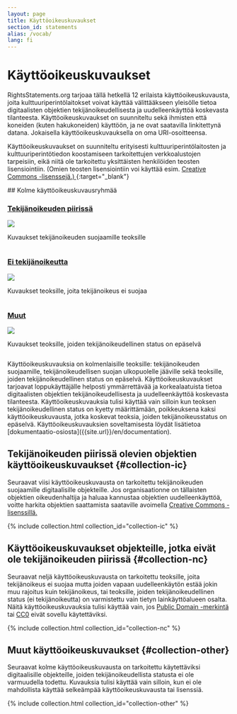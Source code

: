 ```yaml
---
layout: page
title: Käyttöoikeuskuvaukset
section_id: statements
alias: /vocab/
lang: fi
---
```


# Käyttöoikeuskuvaukset

RightsStatements.org tarjoaa tällä hetkellä 12 erilaista käyttöoikeuskuvausta, joita kulttuuriperintölaitokset voivat käyttää välittääkseen yleisölle tietoa digitaalisten objektien tekijänoikeudellisesta ja uudelleenkäyttöä koskevasta tilanteesta. Käyttöoikeuskuvaukset on suunniteltu sekä ihmisten että koneiden (kuten hakukoneiden) käyttöön, ja ne ovat saatavilla linkitettynä datana. Jokaisella käyttöoikeuskuvauksella on oma URI-osoitteensa.

Käyttöoikeuskuvaukset on suunniteltu erityisesti kulttuuriperintölaitosten ja kulttuuriperintötiedon koostamiseen tarkoitettujen verkkoalustojen tarpeisiin, eikä niitä ole tarkoitettu yksittäisten henkilöiden teosten lisensiointiin. (Omien teosten lisensiointiin voi käyttää esim. [Creative Commons -lisenssejä.)
](https://creativecommons.org/licenses/){:target="_blank"}

<div class="box">
## Kolme käyttöoikeuskuvausryhmää

<div class="row" markdown="0">
  <div class="medium-4 columns">
    <div class="statements-category-teaser">
      <a href="#collection-ic"><h3>Tekijänoikeuden piirissä</h3></a>
      <a href="#collection-ic">
        <img src="{{ site.url }}{{ site.baseurl }}/files/icons/InC.Icon-Only.dark.svg" />
      </a>
      <p>Kuvaukset tekijänoikeuden suojaamille teoksille</p>
    </div>
  </div>
  <div class="medium-4 columns">
    <div class="statements-category-teaser">
      <a href="#collection-nc"><h3>Ei tekijänoikeutta</h3></a>
      <a href="#collection-nc">
        <img src="{{ site.url }}{{ site.baseurl }}/files/icons/NoC.Icon-Only.dark.svg" />
      </a>
      <p>Kuvaukset teoksille, joita tekijänoikeus ei suojaa</p>
    </div>
  </div>
  <div class="medium-4 columns">
    <div class="statements-category-teaser">
      <a href="#collection-other"><h3>Muut</h3></a>
      <a href="#collection-other">
        <img src="{{ site.url }}{{ site.baseurl }}/files/icons/Other.Icon-Only.dark.svg" />
      </a>
      <p>Kuvaukset teoksille, joiden tekijänoikeudellinen status on epäselvä</p>
    </div>
  </div>
</div>
<div>
  <p>Käyttöoikeuskuvauksia on kolmenlaisille teoksille: tekijänoikeuden suojaamille, tekijänoikeudellisen suojan ulkopuolelle jääville sekä teoksille, joiden tekijänoikeudellinen status on epäselvä. Käyttöoikeuskuvaukset tarjoavat loppukäyttäjälle helposti ymmärrettävää ja korkealaatuista tietoa digitaalisten objektien tekijänoikeudellisesta ja uudelleenkäyttöä koskevasta tilanteesta. Käyttöoikeuskuvauksia tulisi käyttää vain silloin kun teoksen tekijänoikeudellinen status on kyetty määrittämään, poikkeuksena kaksi käyttöoikeuskuvausta, jotka koskevat teoksia, joiden tekijänoikeusstatus on epäselvä. Käyttöoikeuskuvauksien soveltamisesta löydät lisätietoa [dokumentaatio-osiosta]({{site.url}}/en/documentation).</p>
</div>

</div>

## Tekijänoikeuden piirissä olevien objektien käyttöoikeuskuvaukset {#collection-ic}

Seuraavat viisi käyttöoikeuskuvausta on tarkoitettu tekijänoikeuden suojaamille digitaalisille objekteille. Jos organisaationne on tällaisten objektien oikeudenhaltija ja haluaa kannustaa objektien uudelleenkäyttöä, voitte harkita objektien saattamista saataville avoimella [Creative Commons -lisenssillä.](https://creativecommons.org/licenses/)

{% include collection.html collection_id="collection-ic" %}

## Käyttöoikeuskuvaukset objekteille, jotka eivät ole tekijänoikeuden piirissä {#collection-nc}

Seuraavat neljä käyttöoikeuskuvausta on tarkoitettu teoksille, joita tekijänoikeus ei suojaa mutta joiden vapaan uudelleenkäytön estää jokin muu rajoitus kuin tekijänoikeus, tai teoksille, joiden tekijänoikeudellinen status (ei tekijänoikeutta) on varmistettu vain tietyn lainkäyttöalueen osalta. Näitä käyttöoikeuskuvauksia tulisi käyttää vain, jos [Public Domain -merkintä](https://creativecommons.org/publicdomain/mark/1.0/) tai [CC0](https://creativecommons.org/publicdomain/zero/1.0/) eivät sovellu käytettäviksi.

{% include collection.html collection_id="collection-nc" %}

## Muut käyttöoikeuskuvaukset {#collection-other}

Seuraavat kolme käyttöoikeuskuvausta on tarkoitettu käytettäviksi digitaalisille objekteille, joiden tekijänoikeudellista statusta ei ole varmuudella todettu. Kuvauksia tulisi käyttää vain silloin, kun ei ole mahdollista käyttää selkeämpää käyttöoikeuskuvausta tai lisenssiä.

{% include collection.html collection_id="collection-other" %}
